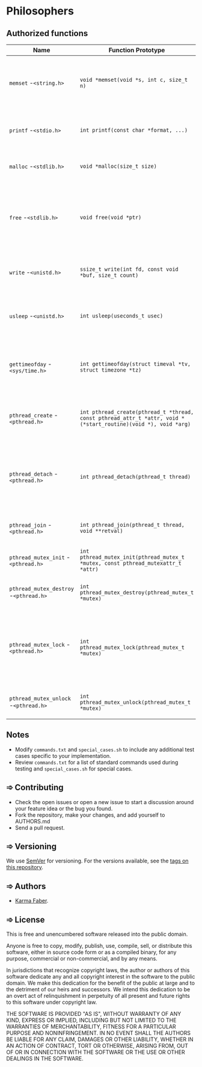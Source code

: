 # Philosophers

## Authorized functions

| Name                | Function Prototype                               | Description                                                                                         | Parameters                              | Return                      |
|---------------------|-------------------------------------------------|-----------------------------------------------------------------------------------------------------|----------------------------------------|-----------------------------|
| `memset` -`<string.h>`           | `void *memset(void *s, int c, size_t n)`         | Fills the first `n` bytes of the memory area pointed to by `s` with the constant byte `c`.          | `s`: memory area; `c`: byte value; `n`: number of bytes | Pointer to memory area `s` |
| `printf` -`<stdio.h>`          | `int printf(const char *format, ...)`            | Sends formatted output to the standard output stream.                                               | `format`: format string; ...: values   | Number of characters written |
| `malloc` -`<stdlib.h>`           | `void *malloc(size_t size)`                      | Allocates `size` bytes of uninitialized memory.                                                     | `size`: number of bytes                | Pointer to allocated memory or NULL |
| `free` -`<stdlib.h>`             | `void free(void *ptr)`                           | Frees the memory space pointed to by `ptr`, which must have been returned by a previous call to `malloc`. | `ptr`: pointer to memory to free       | None                        |
| `write` -`<unistd.h>`            | `ssize_t write(int fd, const void *buf, size_t count)` | Writes `count` bytes from the buffer `buf` to the file descriptor `fd`.                             | `fd`: file descriptor; `buf`: data; `count`: bytes to write | Number of bytes written or -1 |
| `usleep` -`<unistd.h>`           | `int usleep(useconds_t usec)`                    | Suspends execution of the calling thread for at least `usec` microseconds.                          | `usec`: number of microseconds         | 0 on success, -1 on error  |
| `gettimeofday` -`<sys/time.h>`    | `int gettimeofday(struct timeval *tv, struct timezone *tz)` | Gets the current time, expressed as seconds and microseconds since the Epoch.                       | `tv`: time structure; `tz`: timezone (can be NULL) | 0 on success, -1 on error  |
| `pthread_create` -`<pthread.h>`  | `int pthread_create(pthread_t *thread, const pthread_attr_t *attr, void *(*start_routine)(void *), void *arg)` | Creates a new thread executing the function `start_routine`.                                        | `thread`: thread ID; `attr`: attributes; `start_routine`: function; `arg`: arguments | 0 on success, error code on failure |
| `pthread_detach` -`<pthread.h>`  | `int pthread_detach(pthread_t thread)`            | Detaches the specified thread, allowing its resources to be automatically released upon termination. | `thread`: thread ID                    | 0 on success, error code on failure |
| `pthread_join` -`<pthread.h>`    | `int pthread_join(pthread_t thread, void **retval)` | Waits for the specified thread to terminate.                                                       | `thread`: thread ID; `retval`: return value pointer | 0 on success, error code on failure |
| `pthread_mutex_init` -`<pthread.h>` | `int pthread_mutex_init(pthread_mutex_t *mutex, const pthread_mutexattr_t *attr)` | Initializes a mutex object with the given attributes.                                               | `mutex`: mutex object; `attr`: attributes (can be NULL) | 0 on success, error code on failure |
| `pthread_mutex_destroy` -`<pthread.h>` | `int pthread_mutex_destroy(pthread_mutex_t *mutex)` | Destroys a mutex object, releasing its resources.                                                   | `mutex`: mutex object                  | 0 on success, error code on failure |
| `pthread_mutex_lock` -`<pthread.h>`| `int pthread_mutex_lock(pthread_mutex_t *mutex)` | Locks the specified mutex. If the mutex is already locked, the calling thread blocks until it becomes available. | `mutex`: mutex object                  | 0 on success, error code on failure |
| `pthread_mutex_unlock` -`<pthread.h>`| `int pthread_mutex_unlock(pthread_mutex_t *mutex)` | Unlocks the specified mutex.                                                                        | `mutex`: mutex object                  | 0 on success, error code on failure |




## Notes

- Modify `commands.txt` and `special_cases.sh` to include any additional test cases specific to your implementation.
- Review `commands.txt` for a list of standard commands used during testing and `special_cases.sh` for special cases. 

## ➾ Contributing

* Check the open issues or open a new issue to start a discussion around your feature idea or the bug you found. 
* Fork the repository, make your changes, and add yourself to AUTHORS.md
* Send a pull request.

## ➾ Versioning

We use [SemVer](http://semver.org/) for versioning. For the versions available, see the [tags on this repository](https://github.com/your/project/tags). 


## ➾ Authors

* [Karma Faber](https://github.com/KarmaFaber). 


## ➾ License

This is free and unencumbered software released into the public domain.

Anyone is free to copy, modify, publish, use, compile, sell, or distribute this software, either in source code form or as a compiled binary, for any purpose, commercial or non-commercial, and by any means.

In jurisdictions that recognize copyright laws, the author or authors of this software dedicate any and all copyright interest in the software to the public domain. We make this dedication for the benefit of the public at large and to the detriment of our heirs and successors. We intend this dedication to be an overt act of relinquishment in perpetuity of all present and future rights to this software under copyright law.

THE SOFTWARE IS PROVIDED "AS IS", WITHOUT WARRANTY OF ANY KIND, EXPRESS OR IMPLIED, INCLUDING BUT NOT LIMITED TO THE WARRANTIES OF MERCHANTABILITY, FITNESS FOR A PARTICULAR PURPOSE AND NONINFRINGEMENT. IN NO EVENT SHALL THE AUTHORS BE LIABLE FOR ANY CLAIM, DAMAGES OR OTHER LIABILITY, WHETHER IN AN ACTION OF CONTRACT, TORT OR OTHERWISE, ARISING FROM, OUT OF OR IN CONNECTION WITH THE SOFTWARE OR THE USE OR OTHER DEALINGS IN THE SOFTWARE.
